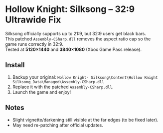 # Hollow Knight: Silksong – 32:9 Ultrawide Fix

Silksong officially supports up to 21:9, but 32:9 users get black bars.  
This patched `Assembly-CSharp.dll` removes the aspect ratio cap so the game runs correctly in 32:9.  
Tested at **5120×1440** and **3840×1080** (Xbox Game Pass release).

## Install
1. Backup your original: `Hollow Knight- Silksong\Content\Hollow Knight Silksong_Data\Managed\Assembly-CSharp.dll`
2. Replace it with the patched `Assembly-CSharp.dll`.
3. Launch the game and enjoy!

## Notes
- Slight vignette/darkening still visible at the far edges (to be fixed later).
- May need re-patching after official updates.
